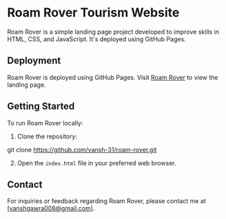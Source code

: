 # Roam Rover Tourism Website

Roam Rover is a simple landing page project developed to improve skills in HTML, CSS, and JavaScript. It's deployed using GitHub Pages.

## Deployment

Roam Rover is deployed using GitHub Pages. Visit [Roam Rover](https://vansh-31.github.io/roam-rover-website/) to view the landing page.

## Getting Started

To run Roam Rover locally:

1. Clone the repository:

git clone https://github.com/vansh-31/roam-rover.git

2. Open the `index.html` file in your preferred web browser.

## Contact

For inquiries or feedback regarding Roam Rover, please contact me at [vanshgawra008@gmail.com].
